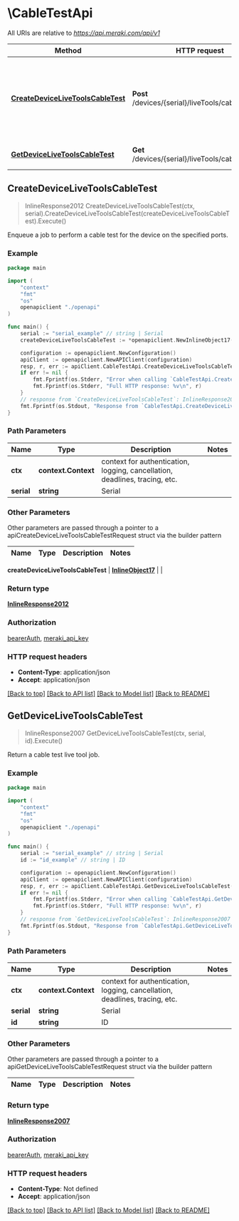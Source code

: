 # \CableTestApi

All URIs are relative to *https://api.meraki.com/api/v1*

Method | HTTP request | Description
------------- | ------------- | -------------
[**CreateDeviceLiveToolsCableTest**](CableTestApi.md#CreateDeviceLiveToolsCableTest) | **Post** /devices/{serial}/liveTools/cableTest | Enqueue a job to perform a cable test for the device on the specified ports.
[**GetDeviceLiveToolsCableTest**](CableTestApi.md#GetDeviceLiveToolsCableTest) | **Get** /devices/{serial}/liveTools/cableTest/{id} | Return a cable test live tool job.



## CreateDeviceLiveToolsCableTest

> InlineResponse2012 CreateDeviceLiveToolsCableTest(ctx, serial).CreateDeviceLiveToolsCableTest(createDeviceLiveToolsCableTest).Execute()

Enqueue a job to perform a cable test for the device on the specified ports.



### Example

```go
package main

import (
    "context"
    "fmt"
    "os"
    openapiclient "./openapi"
)

func main() {
    serial := "serial_example" // string | Serial
    createDeviceLiveToolsCableTest := *openapiclient.NewInlineObject17([]string{"Ports_example"}) // InlineObject17 | 

    configuration := openapiclient.NewConfiguration()
    apiClient := openapiclient.NewAPIClient(configuration)
    resp, r, err := apiClient.CableTestApi.CreateDeviceLiveToolsCableTest(context.Background(), serial).CreateDeviceLiveToolsCableTest(createDeviceLiveToolsCableTest).Execute()
    if err != nil {
        fmt.Fprintf(os.Stderr, "Error when calling `CableTestApi.CreateDeviceLiveToolsCableTest``: %v\n", err)
        fmt.Fprintf(os.Stderr, "Full HTTP response: %v\n", r)
    }
    // response from `CreateDeviceLiveToolsCableTest`: InlineResponse2012
    fmt.Fprintf(os.Stdout, "Response from `CableTestApi.CreateDeviceLiveToolsCableTest`: %v\n", resp)
}
```

### Path Parameters


Name | Type | Description  | Notes
------------- | ------------- | ------------- | -------------
**ctx** | **context.Context** | context for authentication, logging, cancellation, deadlines, tracing, etc.
**serial** | **string** | Serial | 

### Other Parameters

Other parameters are passed through a pointer to a apiCreateDeviceLiveToolsCableTestRequest struct via the builder pattern


Name | Type | Description  | Notes
------------- | ------------- | ------------- | -------------

 **createDeviceLiveToolsCableTest** | [**InlineObject17**](InlineObject17.md) |  | 

### Return type

[**InlineResponse2012**](InlineResponse2012.md)

### Authorization

[bearerAuth](../README.md#bearerAuth), [meraki_api_key](../README.md#meraki_api_key)

### HTTP request headers

- **Content-Type**: application/json
- **Accept**: application/json

[[Back to top]](#) [[Back to API list]](../README.md#documentation-for-api-endpoints)
[[Back to Model list]](../README.md#documentation-for-models)
[[Back to README]](../README.md)


## GetDeviceLiveToolsCableTest

> InlineResponse2007 GetDeviceLiveToolsCableTest(ctx, serial, id).Execute()

Return a cable test live tool job.



### Example

```go
package main

import (
    "context"
    "fmt"
    "os"
    openapiclient "./openapi"
)

func main() {
    serial := "serial_example" // string | Serial
    id := "id_example" // string | ID

    configuration := openapiclient.NewConfiguration()
    apiClient := openapiclient.NewAPIClient(configuration)
    resp, r, err := apiClient.CableTestApi.GetDeviceLiveToolsCableTest(context.Background(), serial, id).Execute()
    if err != nil {
        fmt.Fprintf(os.Stderr, "Error when calling `CableTestApi.GetDeviceLiveToolsCableTest``: %v\n", err)
        fmt.Fprintf(os.Stderr, "Full HTTP response: %v\n", r)
    }
    // response from `GetDeviceLiveToolsCableTest`: InlineResponse2007
    fmt.Fprintf(os.Stdout, "Response from `CableTestApi.GetDeviceLiveToolsCableTest`: %v\n", resp)
}
```

### Path Parameters


Name | Type | Description  | Notes
------------- | ------------- | ------------- | -------------
**ctx** | **context.Context** | context for authentication, logging, cancellation, deadlines, tracing, etc.
**serial** | **string** | Serial | 
**id** | **string** | ID | 

### Other Parameters

Other parameters are passed through a pointer to a apiGetDeviceLiveToolsCableTestRequest struct via the builder pattern


Name | Type | Description  | Notes
------------- | ------------- | ------------- | -------------



### Return type

[**InlineResponse2007**](InlineResponse2007.md)

### Authorization

[bearerAuth](../README.md#bearerAuth), [meraki_api_key](../README.md#meraki_api_key)

### HTTP request headers

- **Content-Type**: Not defined
- **Accept**: application/json

[[Back to top]](#) [[Back to API list]](../README.md#documentation-for-api-endpoints)
[[Back to Model list]](../README.md#documentation-for-models)
[[Back to README]](../README.md)


